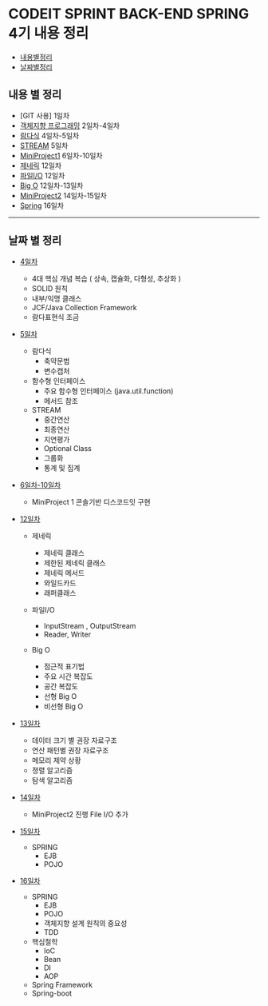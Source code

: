 # CODEIT SPRINT BACK-END SPRING 4기 내용 정리

- [내용별정리](#내용-별-정리)
- [날짜별정리](#날짜-별-정리)

## 내용 별 정리

- [GIT 사용] 1일차
- [객체지향 프로그래밍](./Part_1/2_WEEK/) 2일차-4일차
- [람다식](./Part_1/2_WEEK/) 4일차-5일차
- [STREAM](./Part_1/2_WEEK/) 5일차
- [MiniProject1](./Part_1/3_WEEK/) 6일차-10일차
- [제네릭](./Part_1/4_WEEK/DAY_12(Mon)/) 12일차
- [파일I/O](./Part_1/4_WEEK/DAY_12(Mon)) 12일차
- [Big O](./Part_1/4_WEEK/DAY_14(Thu)/) 12일차-13일차
- [MiniProject2](./Part_1/4_WEEK/) 14일차-15일차
- [Spring](./Part_1/4_WEEK/DAY_16(Fri)/) 16일차
 
---

## 날짜 별 정리
- [4일차](./Part_1/2_WEEK/DAY_4(Tue)/)
  - 4대 핵심 개념 복습 ( 상속, 캡슐화, 다형성, 추상화 )
  - SOLID 원칙
  - 내부/익명 클래스
  - JCF/Java Collection Framework
  - 람다표현식 조금

- [5일차](./Part_1/2_WEEK/DAY_5(Wed)/)
  - 람다식
    - 축약문법
    - 변수캡처
  - 함수형 인터페이스
    - 주요 함수형 인터페이스 (java.util.function)
    - 메서드 참조
  - STREAM
    - 중간연산
    - 최종연산
    - 지연평가
    - Optional Class
    - 그룹화
    - 통계 및 집계

- [6일차-10일차](./Part_1/3_WEEK/)
  - MiniProject 1 콘솔기반 디스코드잇 구현
   
- [12일차](./Part_1/4_WEEK/DAY_12(Mon)/)
  - 제네릭
    - 제네릭 클래스
    - 제한된 제네릭 클래스
    - 제네릭 메서드
    - 와일드카드
    - 래퍼클래스
   
  - 파일I/O
    - InputStream , OutputStream
    - Reader, Writer
   
  - Big O
    - 점근적 표기법
    - 주요 시간 복잡도
    - 공간 복잡도
    - 선형 Big O
    - 비선형 Big O

- [13일차](./Part_1/4_WEEK/DAY_13(Tue)/)
  - 데이터 크기 별 권장 자료구조
  - 연산 패턴별 권장 자료구조
  - 메모리 제약 상황
  - 졍렬 알고리즘
  - 탐색 알고리즘

- [14일차](./Part_1/4_WEEK/DAY_14(Wed)/)
  - MiniProject2 진행 File I/O 추가
 
- [15일차](./Part_1/4_WEEK/DAY_15(Thu)/)
  - SPRING
    - EJB
    - POJO
   
- [16일차](./Part_1/4_WEEK/DAY_15(Thu)/)
  - SPRING
    - EJB
    - POJO
    - 객체지향 설계 원칙의 중요성
    - TDD
  - 핵심철학
    - IoC
    - Bean
    - DI
    - AOP
  - Spring Framework
  - Spring-boot
